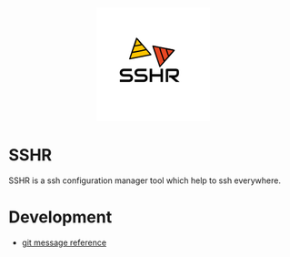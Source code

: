 <div style="text-align:center">
  <img src='./ext/sshr-logo.png'>
</div>

# SSHR

SSHR is a ssh configuration manager tool which help to ssh everywhere.


# Development

- [git message reference](https://www.qcloud.com/community/article/520485001489391619?fromSource=gwzcw.59700.59700.59700)
